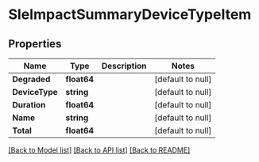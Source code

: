 # SleImpactSummaryDeviceTypeItem

## Properties
Name | Type | Description | Notes
------------ | ------------- | ------------- | -------------
**Degraded** | **float64** |  | [default to null]
**DeviceType** | **string** |  | [default to null]
**Duration** | **float64** |  | [default to null]
**Name** | **string** |  | [default to null]
**Total** | **float64** |  | [default to null]

[[Back to Model list]](../README.md#documentation-for-models) [[Back to API list]](../README.md#documentation-for-api-endpoints) [[Back to README]](../README.md)

